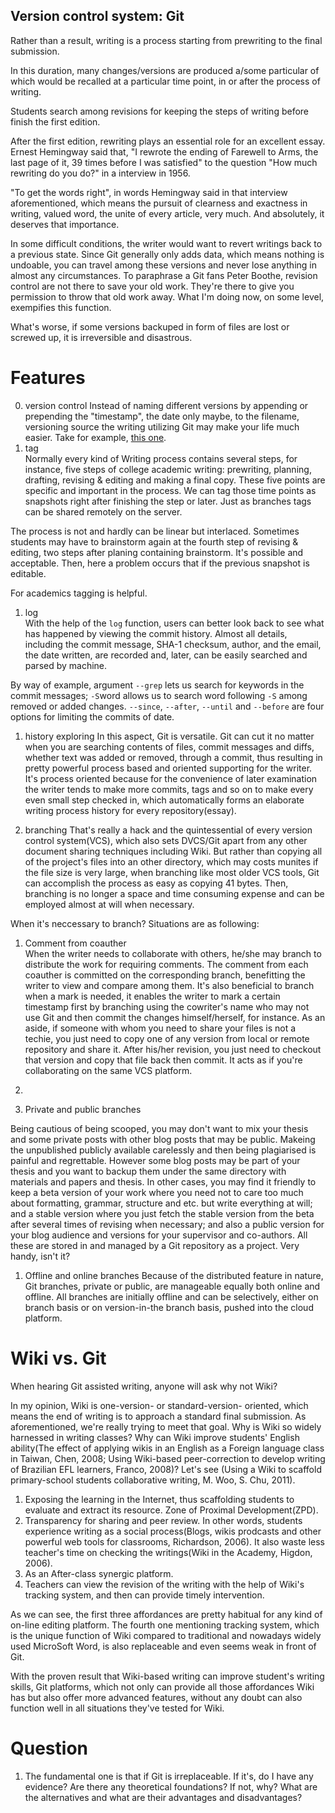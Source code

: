 Version control system: Git
-------

Rather than a result, writing is a process starting from prewriting to the final submission. 

In this duration, many changes/versions are produced a/some particular of which would be recalled at a particular time point, in or after the process of writing. 

Students search among revisions for keeping the steps of writing before finish the first edition.

After the first edition, rewriting plays an essential role for an excellent essay. Ernest Hemingway said that, "I rewrote the ending of Farewell to Arms, the last page of it, 39 times before I was satisfied" to the question "How much rewriting do you do?" in a interview in 1956. 

"To get the words right", in words Hemingway said in that interview aforementioned, which means the pursuit of clearness and exactness in writing, valued word, the unite of every article, very much. And absolutely, it deserves that importance.

In some difficult conditions, the writer would want to revert writings back to a previous state. Since Git generally only adds data, which means nothing is undoable, you can travel among these versions and never lose anything in almost any circumstances. To paraphrase a Git fans Peter Boothe, revision control are not there to save your old work. They're there to give you permission to throw that old work away. What I'm doing now, on some level, exempifies this function.

What's worse, if some versions backuped in form of files are lost or screwed up, it is irreversible and disastrous.

# Features
0. version control
Instead of naming different versions by appending or prepending the "timestamp", the date only maybe, to the filename, versioning source the writing utilizing Git may make your life much easier. Take for example, [this one](www.phdcomics.com/comics/archive.php?comicid=1531).
1. tag  
Normally every kind of Writing process contains several steps, for instance, five steps of college academic writing: prewriting, planning, drafting, revising & editing and making a final copy. These five points are specific and important in the process. We can tag those time points as snapshots right after finishing the step or later. Just as branches tags can be shared remotely on the server. 

The process is not and hardly can be linear but interlaced. Sometimes students may have to brainstorm again at the fourth step of revising & editing, two steps after planing containing brainstorm. It's possible and acceptable. Then, here a problem occurs that if the previous snapshot is editable.

For academics tagging is helpful. 

1. log   
With the help of the `log` function, users can better look back to see what has happened by viewing the commit history. Almost all details, including the commit message, SHA-1 checksum, author, and the email, the date written, are recorded and, later, can be easily searched and parsed by machine. 

By way of example, argument `--grep` lets us search for keywords in the commit messages; `-S`word allows us to search word following `-S` among removed or added changes. `--since`, `--after`, `--until` and `--before` are four options for limiting the commits of date.  

1. history exploring
In this aspect, Git is versatile. Git can cut it no matter when you are searching contents of files, commit messages and diffs, whether text was added or removed, through a commit, thus resulting in pretty powerful process based and oriented supporting for the writer. It's process oriented because for the convenience of later examination the writer tends to make more commits, tags and so on to make every even small step checked in, which automatically forms an elaborate writing process history for every repository(essay).

1. branching
That's really a hack and the quintessential of every version control system(VCS), which also sets DVCS/Git apart from any other document sharing techniques including Wiki. But rather than copying all of the project's files into an other directory, which may costs munites if the file size is very large, when branching like most older VCS tools, Git can accomplish the process as easy as copying 41 bytes. Then, branching is no longer a space and time consuming expense and can be employed almost at will when necessary.

When it's neccessary to branch? Situations are as following:
1. Comment from coauther  
When the writer needs to collaborate with others, he/she may branch to distribute the work for requiring comments. The comment from each coauther is committed on the corresponding branch, benefitting the writer to view and compare among them. It's also beneficial to branch when a mark is needed, it enables the writer to mark a certain timestamp first by branching using the cowriter's name who may not use Git and then commit the changes himself/herself, for instance. As an aside, if someone with whom you need to share your files is not a techie, you just need to copy one of any version from local or remote repository and share it. After his/her revision, you just need to checkout that version and copy that file back then commit. It acts as if you're collaborating on the same VCS platform.
1. 

1. Private and public branches 

Being cautious of being scooped, you may don't want to mix your thesis and some private posts with other blog posts that may be public. Makeing the unpublished publicly available carelessly and then being plagiarised is painful and regrettable. However some blog posts may be part of your thesis and you want to backup them under the same directory with materials and papers and thesis. In other cases, you may find it friendly to keep a beta version of your work where you need not to care too much about formatting, grammar, structure and etc. but write everything at will; and a stable version where you just fetch the stable version from the beta after several times of revising when necessary; and also a public version for your blog audience and versions for your supervisor and co-authors. All these are stored in and managed by a Git repository as a project. Very handy, isn't it?

1. Offline and online branches
Because of the distributed feature in nature, Git branches, private or public, are manageable equally both online and offline. All branches are initially offline and can be selectively, either on branch basis or on version-in-the branch basis, pushed into the cloud platform.

# Wiki vs. Git
When hearing Git assisted writing, anyone will ask why not Wiki? 

In my opinion, Wiki is one-version- or standard-version- oriented, which means the end of writing is to approach a standard final submission. As aforementioned, we're really trying to meet that goal. Why is Wiki so widely harnessed in writing classes? Why can Wiki improve students' English ability(The effect of applying wikis in an English as a Foreign language class in Taiwan, Chen, 2008; Using Wiki-based peer-correction to develop writing of Brazilian EFL learners, Franco, 2008)? Let's see (Using a Wiki to scaffold primary-school students collaborative writing, M. Woo, S. Chu, 2011). 

1. Exposing the learning in the  Internet, thus scaffolding students to evaluate and extract its resource. Zone of Proximal Development(ZPD).
1. Transparency for sharing and peer review. In other words, students experience writing as a social process(Blogs, wikis prodcasts and other powerful web tools for classrooms, Richardson, 2006). It also waste less teacher's time on checking the writings(Wiki in the Academy, Higdon, 2006).
1. As an After-class synergic platform.
1. Teachers can view the revision of the writing with the help of Wiki's tracking system, and then can provide timely intervention. 

As we can see, the first three affordances are pretty habitual for any kind of on-line editing platform. The fourth one mentioning tracking system, which is the unique function of Wiki compared to traditional and nowadays widely used MicroSoft Word, is also replaceable and even seems weak in front of Git.

With the proven result that Wiki-based writing can improve student's writing skills, Git platforms, which not only can provide all those affordances Wiki has but also offer more advanced features, without any doubt can also function well in all situations they've tested for Wiki.

# Question  
1. The fundamental one is that if Git is irreplaceable. If it's, do I have any evidence? Are there any theoretical foundations? If not, why? What are the alternatives and what are their advantages and disadvantages?
